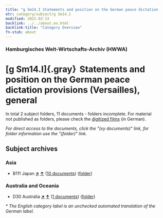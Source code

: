 ```yaml
---
title: "g Sm14.I Statements and position on the German peace dictation provisions (Versailles), general"
etr: category/subject/g Sm14.I
modified: 2021-03-13
backlink: ../../about.en.html
backlink-title: "Category Overview"
fn-stub: about
---
```


### Hamburgisches Welt-Wirtschafts-Archiv (HWWA)
# [g Sm14.I]{.gray}&#8201; Statements and position on the German peace dictation provisions (Versailles), general&#160; 





In total 2 subject folders, 11 documents - folders incomplete.
For material not published as folders, please check the [digitized films](/film/h1_sh) (in German).

_For direct access to the documents, click the "(xy documents)" link, for folder information use the "(folder)" link._

## Subject archives



### Asia

- B111 Japan [**&nearr;**](../../../geo/i/141272/about.en.html "Japan (all folders)") [**&uarr;**](../../../geo/about.en.html#B111 "Country category system") (<a href="https://pm20.zbw.eu/dfgview/sh/141272,144585" title="about: Japan : Statements and position on the German peace dictation provisions (Versailles), general" target="_blank">10 documents</a>) ([folder](http://purl.org/pressemappe20/folder/sh/141272,144585))

### Australia and Oceania

- D30 Australia [**&nearr;**](../../../geo/i/141621/about.en.html "Australia (all folders)") [**&uarr;**](../../../geo/about.en.html#D30 "Country category system") (<a href="https://pm20.zbw.eu/dfgview/sh/141621,144585" title="about: Australia : Statements and position on the German peace dictation provisions (Versailles), general" target="_blank">1 documents</a>) ([folder](http://purl.org/pressemappe20/folder/sh/141621,144585))


_* The English category label is an unchecked automated translation of the German label._

